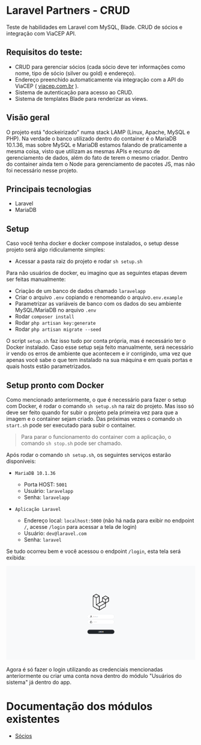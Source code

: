# Laravel Partners - CRUD
Teste de habilidades em Laravel com MySQL, Blade. CRUD de sócios e integração com ViaCEP API.

## Requisitos do teste:

- CRUD para gerenciar sócios (cada sócio deve ter informações como nome, tipo de sócio (silver ou gold) e endereço).
- Endereço preenchido automaticamente via integração com a API do ViaCEP ( [viacep.com.br](https://viacep.com.br) ).
- Sistema de autenticação para acesso ao CRUD.
- Sistema de templates Blade para renderizar as views.

## Visão geral
O projeto está "dockeirizado" numa stack LAMP (Linux, Apache, MySQL e PHP). Na verdade o banco utilizado dentro do container é o MariaDB 10.1.36, mas sobre MySQL e MariaDB estamos falando de praticamente a mesma coisa, visto que utilizam as mesmas APIs e recurso de gerenciamento de dados, além do fato de terem o mesmo criador. Dentro do container ainda tem o Node para gerenciamento de pacotes JS, mas não foi necessário nesse projeto.

## Principais tecnologias
- Laravel
- MariaDB

## Setup

Caso você tenha docker e docker compose instalados, o setup desse projeto será algo ridiculamente simples:

- Acessar a pasta raiz do projeto e rodar ```sh setup.sh```

Para não usuários de docker, eu imagino que as seguintes etapas devem ser feitas manualmente:

- Criação de um banco de dados chamado ```laravelapp```
- Criar o arquivo ```.env``` copiando e renomeando o arquivo```.env.example```
- Parametrizar as variáveis de banco com os dados do seu ambiente MySQL/MariaDB no arquivo ```.env```
- Rodar ```composer install```
- Rodar ```php artisan key:generate```
- Rodar ```php artisan migrate --seed```

O script ```setup.sh``` faz isso tudo por conta própria, mas é necessário ter o Docker instalado. Caso esse setup seja feito manualmente, será necessário ir vendo os erros de ambiente que acontecem e ir corrigindo, uma vez que apenas você sabe o que tem instalado na sua máquina e em quais portas e quais hosts estão parametrizados.

## Setup pronto com Docker
Como mencionado anteriormente, o que é necessário para fazer o setup com Docker, é rodar o comando ```sh setup.sh``` na raiz do projeto. Mas isso só deve ser feito quando for subir o projeto pela primeira vez para que a imagem e o container sejam criado. Das próximas vezes o comando ```sh start.sh``` pode ser executado para subir o container.

> Para parar o funcionamento do container com a aplicação, o comando ```sh stop.sh``` pode ser chamado.

Após rodar o comando ```sh setup.sh```, os seguintes serviços estarão disponíveis:

- ```MariaDB 10.1.36```
    - Porta HOST: ```5001```
    - Usuário: ```laravelapp```
    - Senha: ```laravelapp```

- ```Aplicação Laravel```
    - Endereço local: ```localhost:5000``` (não há nada para exibir no endpoint ```/```, acesse ```/login``` para acessar a tela de login)
    - Usuário: ```dev@laravel.com```
    - Senha: ```laravel```

Se tudo ocorreu bem e você acessou o endpoint ```/login```, esta tela será exibida:

![Tela de login](./docs/assets/img/loginpage.png)

Agora é só fazer o login utilizando as credenciais mencionadas anteriormente ou criar uma conta nova dentro do módulo "Usuários do sistema" já dentro do app.

# Documentação dos módulos existentes

- [Sócios](./docs/web/partners/index.md)

